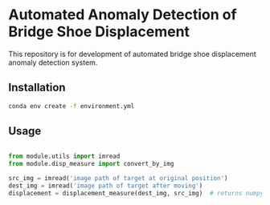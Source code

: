 # Automated Anomaly Detection of Bridge Shoe Displacement 

This repository is for development of automated bridge shoe displacement anomaly detection system.

## Installation

```bash
conda env create -f environment.yml
```

## Usage

```python

from module.utils import imread
from module.disp_measure import convert_by_img

src_img = imread('image path of target at original position')
dest_img = imread('image path of target after moving')
displacement = displacement_measure(dest_img, src_img)  # returns numpy array with [x_axis_disp, y_axis_disp]
```
